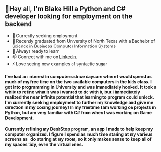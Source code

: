 ## 👋Hey all, I'm Blake Hill a Python and C# developer looking for employment on the backend
- 🔭 Currently seeking employment
- 🌱 Recently graduated from University of North Texas with a Bachelor of Science in Business Computer Information Systems
- 🤔 Always ready to learn
- 📫 Connect with me on [LinkedIn](www.linkedin.com/in/devblakehill).
- ⚡ Love seeing new examples of syntactic sugar

#### I've had an interest in computers since daycare where I would spend as much of my free time on the two available computers in the kids class. I got into programming in University and was immediately hooked. It took a while to refine what it was I wanted to do with it, but I immediately realized the near infinite potential that learning to program could unlock. I'm currently seeking employment to further my knowledge and give me direction in my coding journey! In my freetime I am working on projects in Python, but am very familiar with C# from when I was working on Game Development. 
 
#### Currently refining my DeskStop program, an app I made to help keep my computer organized. I figure I spend as much time staring at my various screens as I do staring at my room, so it only makes sense to keep all of my spaces tidy, even the virtual ones. 
